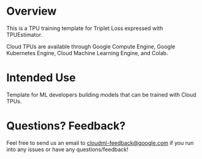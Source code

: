 # Overview
 
This is a TPU training template for Triplet Loss expressed with TPUEstimator.

Cloud TPUs are available through Google Compute Engine, Google Kubernetes Engine, Cloud Machine Learning Engine, and Colab.

 
# Intended Use

Template for ML developers building models that can be trained with Cloud TPUs.


# Questions? Feedback?
 
Feel free to send us an email to [cloudml-feedback@google.com](cloudml-feedback@google.com) if you run into any issues or have any questions/feedback!